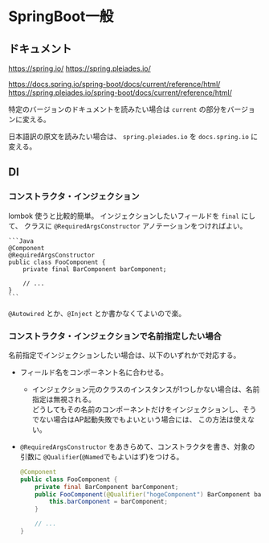 SpringBoot一般
===

ドキュメント
---

https://spring.io/
https://spring.pleiades.io/

https://docs.spring.io/spring-boot/docs/current/reference/html/
https://spring.pleiades.io/spring-boot/docs/current/reference/html/

特定のバージョンのドキュメントを読みたい場合は `current` の部分をバージョンに変える。

日本語訳の原文を読みたい場合は、
`spring.pleiades.io` を `docs.spring.io` に変える。



DI
---

### コンストラクタ・インジェクション

lombok 使うと比較的簡単。
インジェクションしたいフィールドを `final` にして、
クラスに `@RequiredArgsConstructor` アノテーションをつければよい。

    ```Java
    @Component
    @RequiredArgsConstructor
    public class FooComponent {
        private final BarComponent barComponent;

        // ...
    }
    ```

`@Autowired` とか、`@Inject` とか書かなくてよいので楽。

### コンストラクタ・インジェクションで名前指定したい場合

名前指定でインジェクションしたい場合は、以下のいずれかで対応する。
- フィールド名をコンポーネント名に合わせる。
  - インジェクション元のクラスのインスタンスが1つしかない場合は、名前指定は無視される。  
    どうしてもその名前のコンポーネントだけをインジェクションし、そうでない場合はAP起動失敗でもよいという場合には、
    この方法は使えない。    
- `@RequiredArgsConstructor` をあきらめて、コンストラクタを書き、対象の引数に `@Qualifier`(`@Named`でもよいはず)をつける。

    ```Java
    @Component
    public class FooComponent {
        private final BarComponent barComponent;
        public FooComponent(@Qualifier("hogeComponent") BarComponent barComponent) {
            this.barComponent = barComponent;
        }

        // ...
    }
    ```
